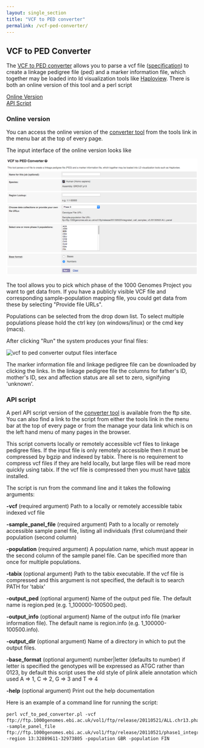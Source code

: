 ```yaml
---
layout: single_section
title: "VCF to PED converter"
permalink: /vcf-ped-converter/
---
```


## VCF to PED Converter

The [VCF to PED converter](http://grch37.ensembl.org/Homo_sapiens/Tools/VcftoPed) allows you to parse a vcf file ([specification](http://vcftools.sourceforge.net/specs.html)) to create a linkage pedigree file (ped) and a marker information file, which together may be loaded into ld visualization tools like [Haploview](http://www.broadinstitute.org/scientific-community/science/programs/medical-and-population-genetics/haploview/haploview). There is both an online version of this tool and a perl script

[Online Version](#online-version)  
[API Script](#api-script)

### Online version

You can access the online version of the [converter tool](http://grch37.ensembl.org/Homo_sapiens/Tools/Summary) from the tools link in the menu bar at the top of every page.

The input interface of the online version looks like

![vcf to ped converter input interface](/sites/1000genomes.org/files/resize/images/vcf_to_ped_input.png "vcf to ped converter input")

The tool allows you to pick which phase of the 1000 Genomes Project you want to get data from. If you have a publicly visible VCF file and corresponding sample-population mapping file, you could get data from these by selecting "Provide file URLs".

Populations can be selected from the drop down list. To select multiple populations please hold the ctrl key (on windows/linux) or the cmd key (macs).

After clicking "Run" the system produces your final files:

![vcf to ped converter output files interface](/sites/1000genomes.org/files/resize/images/vcf_to_ped_converter_output.png "vcf to ped converter output")

The marker information file and linkage pedigree file can be downloaded by clicking the links. In the linkage pedigree file the columns for father's ID, mother's ID, sex and affection status are all set to zero, signifying 'unknown'.

### API script

A perl API script version of the [converter tool](ftp://ftp.1000genomes.ebi.ac.uk/vol1/ftp/technical/browser/vcf_to_ped_converter/version_1.1/vcf_to_ped_convert.pl) is available from the ftp site. You can also find a link to the script from either the tools link in the menu bar at the top of every page or from the manage your data link which is on the left hand menu of many pages in the browser.

This script converts locally or remotely accessible vcf files to linkage pedigree files. If the input file is only remotely accessible then it must be compressed by bgzip and indexed by tabix. There is no requirement to compress vcf files if they are held locally, but large files will be read more quickly using tabix. If the vcf file is compressed then you must have [tabix](http://sourceforge.net/projects/samtools/files/tabix/) installed.

The script is run from the command line and it takes the following arguments:

**-vcf** (required argument) Path to a locally or remotely accessible tabix indexed vcf file

**-sample_panel_file** (required argument) Path to a locally or remotely accessible sample panel file, listing all individuals (first column)and their population (second column)

**-population** (required argument) A population name, which must appear in the second column of the sample panel file. Can be specified more than once for multiple populations.

**-tabix** (optional argument) Path to the tabix executable. If the vcf file is compressed and this argument is not specified, the default is to search PATH for 'tabix'

**-output_ped** (optional argument) Name of the output ped file. The default name is region.ped (e.g. 1_100000-100500.ped).

**-output_info** (optional argument) Name of the output info file (marker information file). The default name is region.info (e.g. 1_100000-100500.info).

**-output_dir** (optional argument) Name of a directory in which to put the output files.

**-base_format** (optional argument) number|letter (defaults to number) if letter is specified the genotypes will be expressed as ATGC rather than 0123, by default this script uses the old style of plink allele annotation which used A => 1,   C => 2,   G => 3 and  T => 4

**-help** (optional argument) Print out the help documentation

Here is an example of a command line for running the script:

    perl vcf_to_ped_converter.pl -vcf ftp://ftp.1000genomes.ebi.ac.uk/vol1/ftp/release/20110521/ALL.chr13.phase1_integrated_calls.20101123.snps_indels_svs.genotypes.vcf.gz -sample_panel_file ftp://ftp.1000genomes.ebi.ac.uk/vol1/ftp/release/20110521/phase1_integrated_calls.20101123.ALL.sample_panel -region 13:32889611-32973805 -population GBR -population FIN

